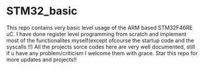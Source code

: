 # STM32_basic

This repo contains very basic level usage of the ARM based STM32F46RE uC.
I have done register level programming from scratch and implement most of the functionalites myself(except ofcourse the startup code and the syscalls !!)
All the projects sorce codes here are very well documented, still if u have any problem/criticism I welcome them with grace. 
Star this repo for more updates and projects!!
